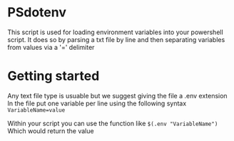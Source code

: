# PSdotenv

This script is used for loading environment variables into your powershell script.
It does so by parsing a txt file by line and then separating variables from values via a '=' delimiter

# Getting started

Any text file type is usuable but we suggest giving the file a .env extension
In the file put one variable per line using the following syntax
```VariableName=value```

Within your script you can use the function like
```$(.env "VariableName")``` 
Which would return the value


